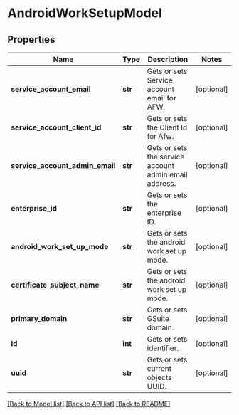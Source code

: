# AndroidWorkSetupModel

## Properties
Name | Type | Description | Notes
------------ | ------------- | ------------- | -------------
**service_account_email** | **str** | Gets or sets Service account email for AFW. | [optional] 
**service_account_client_id** | **str** | Gets or sets the Client Id for Afw. | [optional] 
**service_account_admin_email** | **str** | Gets or sets the service account admin email address. | [optional] 
**enterprise_id** | **str** | Gets or sets the enterprise ID. | [optional] 
**android_work_set_up_mode** | **str** | Gets or sets the android work set up mode. | [optional] 
**certificate_subject_name** | **str** | Gets or sets the android work set up mode. | [optional] 
**primary_domain** | **str** | Gets or sets GSuite domain. | [optional] 
**id** | **int** | Gets or sets identifier. | [optional] 
**uuid** | **str** | Gets or sets current objects UUID. | [optional] 

[[Back to Model list]](../README.md#documentation-for-models) [[Back to API list]](../README.md#documentation-for-api-endpoints) [[Back to README]](../README.md)


